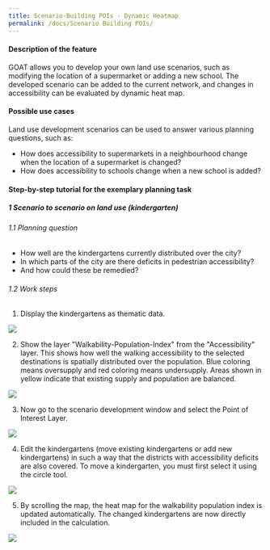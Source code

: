 ```yaml
---
title: Scenario-Building POIs - Dynamic Heatmap
permalink: /docs/Scenario Building POIs/
---
```


#### Description of the feature
GOAT allows you to develop your own land use scenarios, such as modifying the location of a supermarket or adding a new school. The developed scenario can be added to the current network, and changes in accessibility can be evaluated by dynamic heat map.  

#### Possible use cases
Land use development scenarios can be used to answer various planning questions, such as:
- How does accessibility to supermarkets in a neighbourhood change when the location of a supermarket is changed?
- How does accessibility to schools change when a new school is added?


#### Step-by-step tutorial for the exemplary planning task
##### 1 Scenario to scenario on land use (kindergarten)
###### 1.1 Planning question
- How well are the kindergartens currently distributed over the city? 
- In which parts of the city are there deficits in pedestrian accessibility? 
- And how could these be remedied?


###### 1.2 Work steps

1. Display the kindergartens as thematic data.
<img class="img-responsive" src="../../img/Docs/training materials/Scenario_POIs/kindergarten.png">


2. Show the layer "Walkability-Population-Index" from the "Accessibility" layer. This shows how well the walking accessibility to the selected destinations is spatially distributed over the population. Blue coloring means oversupply and red coloring means undersupply. Areas shown in yellow indicate that existing supply and population are balanced.
<img class="img-responsive" src="../../img/Docs/training materials/Scenario_POIs/walkability_popoulation_index.png">

3. Now go to the scenario development window and select the Point of Interest Layer.
<img class="img-responsive" src="../../img/Docs/training materials/Scenario_POIs/PointofInterest.png">

4. Edit the kindergartens (move existing kindergartens or add new kindergartens) in such a way that the districts with accessibility deficits are also covered. To move a kindergarten, you must first select it using the circle tool.
<img class="img-responsive" src="../../img/Docs/training materials/Scenario_POIs/circle_tool.png">

5. By scrolling the map, the heat map for the walkability population index is updated automatically. The changed kindergartens are now directly included in the calculation.
<img class="img-responsive" src="../../img/Docs/training materials/Scenario_POIs/new_kindergarden.png">








 